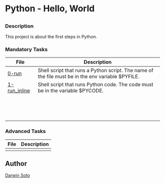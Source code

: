 # Python - Hello, World

## 

### Description

This project is about the first steps in Python.

### Mandatory Tasks

| File | Description |
| ------ | ------ |
| [0-run](https://github.com/Daransoto/holbertonschool-higher_level_programming/blob/master/0x00-python-hello_world/0-run) | Shell script that runs a Python script. The name of the file must be in the env variable $PYFILE.  |
| [1-run_inline](https://github.com/Daransoto/holbertonschool-higher_level_programming/blob/master/0x00-python-hello_world/1-run_inline )| Shell script that runs Python code. The code must be in the variable $PYCODE. |
| []() |  |
| []() |  |
| []() |  |
| []() |  |
| []() |  |
| []() |  |
| []() |  |
| []() |  |
| []() |  |
| []() |  |
| []() |  |
| []() |  |
| []() |  |
| []() |  |

### Advanced Tasks

| File | Description |
| ------ | ------ |
| []() |  |

## Author

[Darwin Soto](https://twitter.com/darutos)

